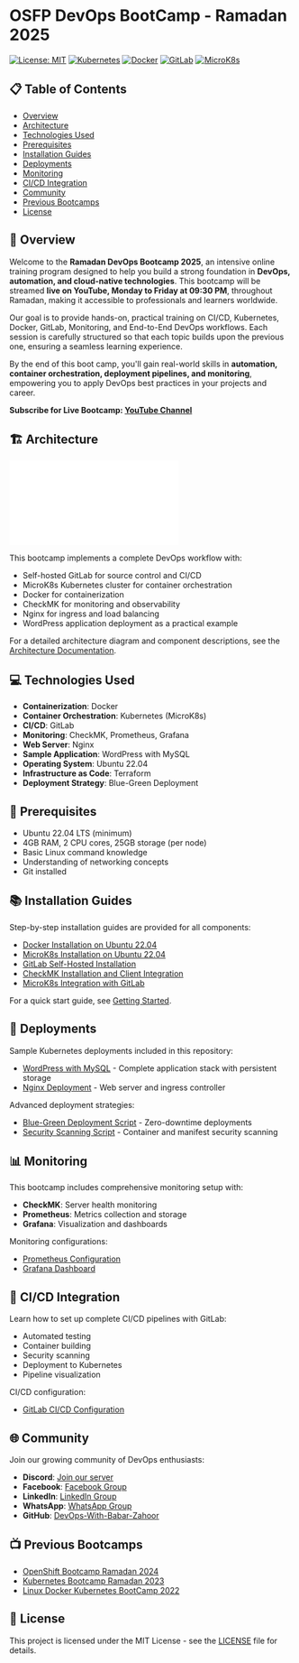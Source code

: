 # OSFP DevOps BootCamp - Ramadan 2025

[![License: MIT](https://img.shields.io/badge/License-MIT-yellow.svg)](https://opensource.org/licenses/MIT)
[![Kubernetes](https://img.shields.io/badge/Kubernetes-1.32-blue)](https://kubernetes.io/)
[![Docker](https://img.shields.io/badge/Docker-Latest-blue)](https://www.docker.com/)
[![GitLab](https://img.shields.io/badge/GitLab-Self--Hosted-orange)](https://about.gitlab.com/)
[![MicroK8s](https://img.shields.io/badge/MicroK8s-1.32-brightgreen)](https://microk8s.io/)

## 📋 Table of Contents
- [Overview](#overview)
- [Architecture](#architecture)
- [Technologies Used](#technologies-used)
- [Prerequisites](#prerequisites)
- [Installation Guides](#installation-guides)
- [Deployments](#deployments)
- [Monitoring](#monitoring)
- [CI/CD Integration](#cicd-integration)
- [Community](#community)
- [Previous Bootcamps](#previous-bootcamps)
- [License](#license)

## 🚀 Overview

Welcome to the **Ramadan DevOps Bootcamp 2025**, an intensive online training program designed to help you build a strong foundation in **DevOps, automation, and cloud-native technologies**. This bootcamp will be streamed **live on YouTube, Monday to Friday at 09:30 PM**, throughout Ramadan, making it accessible to professionals and learners worldwide.

Our goal is to provide hands-on, practical training on CI/CD, Kubernetes, Docker, GitLab, Monitoring, and End-to-End DevOps workflows. Each session is carefully structured so that each topic builds upon the previous one, ensuring a seamless learning experience.

By the end of this boot camp, you'll gain real-world skills in **automation, container orchestration, deployment pipelines, and monitoring**, empowering you to apply DevOps best practices in your projects and career.

**Subscribe for Live Bootcamp: [YouTube Channel](https://www.youtube.com/@babarzahoor)**

## 🏗️ Architecture

![DevOps Architecture](docs/images/architecture.txt)

This bootcamp implements a complete DevOps workflow with:
- Self-hosted GitLab for source control and CI/CD
- MicroK8s Kubernetes cluster for container orchestration
- Docker for containerization
- CheckMK for monitoring and observability
- Nginx for ingress and load balancing
- WordPress application deployment as a practical example

For a detailed architecture diagram and component descriptions, see the [Architecture Documentation](docs/architecture.md).

## 💻 Technologies Used

- **Containerization**: Docker
- **Container Orchestration**: Kubernetes (MicroK8s)
- **CI/CD**: GitLab
- **Monitoring**: CheckMK, Prometheus, Grafana
- **Web Server**: Nginx
- **Sample Application**: WordPress with MySQL
- **Operating System**: Ubuntu 22.04
- **Infrastructure as Code**: Terraform
- **Deployment Strategy**: Blue-Green Deployment

## 📝 Prerequisites

- Ubuntu 22.04 LTS (minimum)
- 4GB RAM, 2 CPU cores, 25GB storage (per node)
- Basic Linux command knowledge
- Understanding of networking concepts
- Git installed

## 📚 Installation Guides

Step-by-step installation guides are provided for all components:

- [Docker Installation on Ubuntu 22.04](Docker-Installation-Ubuntu-22.04.md)
- [MicroK8s Installation on Ubuntu 22.04](MicroK8s-Installation-ubuntun-22.04.md)
- [GitLab Self-Hosted Installation](Gitlab-Self-Hosted-Installation.md)
- [CheckMK Installation and Client Integration](CheckMK-Installation-and-Client-Integration-Ubuntu-22.04.md)
- [MicroK8s Integration with GitLab](MicroK8s-Integration-with-Gitlab.md)

For a quick start guide, see [Getting Started](docs/getting-started.md).

## 🚢 Deployments

Sample Kubernetes deployments included in this repository:

- [WordPress with MySQL](wordpress-deployment.yaml) - Complete application stack with persistent storage
- [Nginx Deployment](nginx-deployment.yaml) - Web server and ingress controller

Advanced deployment strategies:
- [Blue-Green Deployment Script](scripts/blue-green-deploy.sh) - Zero-downtime deployments
- [Security Scanning Script](scripts/security-scan.sh) - Container and manifest security scanning

## 📊 Monitoring

This bootcamp includes comprehensive monitoring setup with:

- **CheckMK**: Server health monitoring
- **Prometheus**: Metrics collection and storage
- **Grafana**: Visualization and dashboards

Monitoring configurations:
- [Prometheus Configuration](monitoring/prometheus-config.yaml)
- [Grafana Dashboard](monitoring/grafana-dashboard.json)

## 🔄 CI/CD Integration

Learn how to set up complete CI/CD pipelines with GitLab:
- Automated testing
- Container building
- Security scanning
- Deployment to Kubernetes
- Pipeline visualization

CI/CD configuration:
- [GitLab CI/CD Configuration](.gitlab-ci.yml)

## 🌐 Community

Join our growing community of DevOps enthusiasts:

- **Discord**: [Join our server](https://discord.gg/KJcKTTJp)
- **Facebook**: [Facebook Group](https://www.facebook.com/groups/learndevopswithbz)
- **LinkedIn**: [LinkedIn Group](https://www.linkedin.com/groups/14119593/)
- **WhatsApp**: [WhatsApp Group](https://chat.whatsapp.com/CywSgRC4GLWG8VZz96ej8E)
- **GitHub**: [DevOps-With-Babar-Zahoor](https://github.com/DevOps-With-Babar-Zahoor)

## 📺 Previous Bootcamps

- [OpenShift Bootcamp Ramadan 2024](https://www.youtube.com/playlist?list=PLBiQy5tO4R2MDO3rGieRcTd93QjYdc34b)
- [Kubernetes Bootcamp Ramadan 2023](https://www.youtube.com/playlist?list=PLBiQy5tO4R2OA3_eQ4wPXchN0XtODcP8z)
- [Linux Docker Kubernetes BootCamp 2022](https://www.youtube.com/playlist?list=PLBiQy5tO4R2N-W-1lvnNMVAJXqqSxujXQ)

## 📄 License

This project is licensed under the MIT License - see the [LICENSE](LICENSE) file for details.

